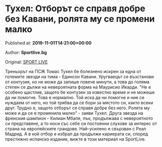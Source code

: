 
# Тухел: Отборът се справя добре без Кавани, ролята му се промени малко

Published at: **2019-11-01T14:21:00+00:00**

Author: **Sportlive.bg**

Original: [SPORT LIVE](https://www.sportlive.bg/worldfootball/france/tuhel-otboryt-se-spravq-dobre-bez-kavani-rolqta-mu-se-promeni-malko-1390763.html)

Треньорът на ПСЖ Томас Тухел бе болезнено искрен за една от големите звезди на тима - Единсон Кавани. Уругваецът се възстанови от контузия, но не може да запише повече минути, а това до голяма степен се дължи на невероятната форма на Маурисио Икарди.
"Не е особено щастлив, защото бе контузен за известно време и не можеше да ни помогне. Това е нормално. Той иска да ни помогне и ние се нуждаем от него, но той трябва да се бори за мястото си, както всеки друг. Трудно е, защото отборът се справя добре без него. Ролята му може и да се е променила малко" - заяви Тухел.
Друга звезда на френския шампион - Килиан Мбапе, пък, продължава с невероятното си представяне, а то носи със себе си постоянни слухове за интерес от страна на европейските грандове. Най-усилено е свързван с Реал Мадрид. А в кой отбор е избрал да продължи кариерата си, според престижно испанско издание, вижте в този материал на SportLive.
 
